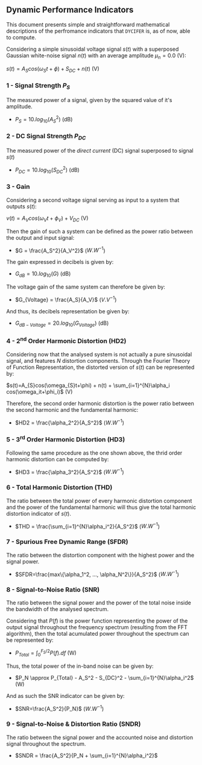## Dynamic Performance Indicators

This document presents simple and straightforward mathematical descriptions of the perfromance indicators that ```DYCIFER``` is, as of now, able to compute.

Considering a simple sinusoidal voltage signal $s(t)$ with a superposed Gaussian white-noise signal $n(t)$ with an average amplitude $\mu_{n} = 0.0$ (V):

$s(t)=A_{S}cos(\omega _S t + \phi) + S_{DC} + n(t)$ (V)

### 1 - Signal Strength $P_S$

The measured power of a signal, given by the squared value of it's amplitude.

- $P_S = 10.log_{10}(A_{S}^2)$ (dB)

### 2 - DC Signal Strength $P_{DC}$

The measured power of the *direct current* (DC) signal superposed to signal $s(t)$

- $P_{DC}=10.log_{10}(S_{DC}^2)$ (dB)
  
### 3 - Gain

Considering a second voltage signal serving as input to a system that outputs $s(t)$:

$v(t)=A_{V}cos(\omega _V t + \phi _V) + V_{DC}$ (V)

Then the gain of such a system can be defined as the power ratio between the output and input signal:

- $G = \frac{A_S^2}{A_V^2}$ ($W.W^{-1}$)

The gain expressed in decibels is given by:
- $G_{dB} = 10.log_{10}(G)$ (dB)

The voltage gain of the same system can therefore be given by:
- $G_{Voltage} = \frac{A_S}{A_V}$ ($V.V^{-1}$)

And thus, its decibels representation be given by:

- $G_{dB - Voltage}=20.log_{10}(G_{Voltage})$ (dB)



### 4 - 2<sup>nd</sup> Order Harmonic Distortion (HD2)
Considering now that the analysed system is not actually a pure sinusoidal signal, and features $N$ distortion components. Through the Fourier Theory of Function Representation, the distorted version of $s(t)$ can be represented by:

$s(t)=A_{S}cos(\omega_{S}t+\phi) + n(t) + \sum_{i=1}^{N}\alpha_i cos(\omega_it+\phi_i)$ (V)

Therefore, the second order harmonic distortion is the power ratio between the second harmonic and the fundamental harmonic:

- $HD2 = \frac{\alpha_2^2}{A_S^2}$ ($W.W^{-1}$)

### 5 - 3<sup>rd</sup> Order Harmonic Distortion (HD3)

Following the same procedure as the one shown above, the thrid order harmonic distortion can be computed by:

- $HD3 = \frac{\alpha_3^2}{A_S^2}$ ($W.W^{-1}$)

### 6 - Total Harmonic Distortion (THD)

The ratio between the total power of every harmonic distortion component and the power of the fundamental harmonic will thus give the total harmonic distortion indicator of $s(t)$.

- $THD = \frac{\sum_{i=1}^{N}\alpha_i^2}{A_S^2}$ ($W.W^{-1}$)

### 7 - Spurious Free Dynamic Range (SFDR)

The ratio between the distortion component with the highest power and the signal power.

- $SFDR=\frac{max\{\alpha_1^2, ..., \alpha_N^2\}}{A_S^2}$ ($W.W^{-1}$)

### 8 - Signal-to-Noise Ratio (SNR)

The ratio between the signal power and the power of the total noise inside the bandwidth of the analysed spectrum.

Considering that $P(f)$ is the power function representing the power of the output signal throughout the frequency spectrum (resulting from the FFT algorithm), then the total acumulated power throughout the spectrum can be represented by:

- $P_{Total} = \int_0^{F_S/2}P(f).df$ (W)

Thus, the total power of the in-band noise can be given by:

- $P_N \approx P_{Total} - A_S^2 - S_{DC}^2 - \sum_{i=1}^{N}\alpha_i^2$ (W)

And as such the SNR indicator can be given by:

- $SNR=\frac{A_S^2}{P_N}$ ($W.W^{-1}$)

### 9 - Signal-to-Noise & Distortion Ratio (SNDR)

The ratio between the signal power and the accounted noise and distortion signal throughout the spectrum.

- $SNDR = \frac{A_S^2}{P_N + \sum_{i=1}^{N}\alpha_i^2}$